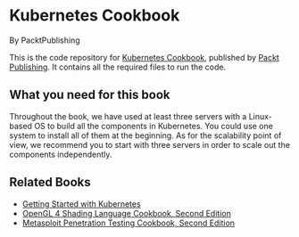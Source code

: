 # Kubernetes Cookbook
By PacktPublishing

This is the code repository for [Kubernetes Cookbook](https://www.packtpub.com/virtualization-and-cloud/kubernetes-cookbook?utm_source=GitHub&utm_medium=Repository&utm_campaign=9781785880063), published by [Packt Publishing](https://www.packtpub.com/). It contains all the required files to run the code.

## What you need for this book
Throughout the book, we have used at least three servers with a Linux-based OS to build 
all the components in Kubernetes. You could use one system to install all of them at the 
beginning. As for the scalability point of view, we recommend you to start with three servers 
in order to scale out the components independently.

## Related Books
* [Getting Started with Kubernetes](https://www.packtpub.com/virtualization-and-cloud/getting-started-kubernetes?utm_source=GitHub&utm_medium=Repository&utm_campaign=9781784394035)
* [OpenGL 4 Shading Language Cookbook, Second Edition](https://www.packtpub.com/game-development/opengl-4-shading-language-cookbook-second-edition?utm_source=GitHub&utm_medium=Repository&utm_campaign=9781782167020)
* [Metasploit Penetration Testing Cookbook, Second Edition](https://www.packtpub.com/networking-and-servers/metasploit-penetration-testing-cookbook-second-edition?utm_source=GitHub&utm_medium=Repository&utm_campaign=9781782166788)

